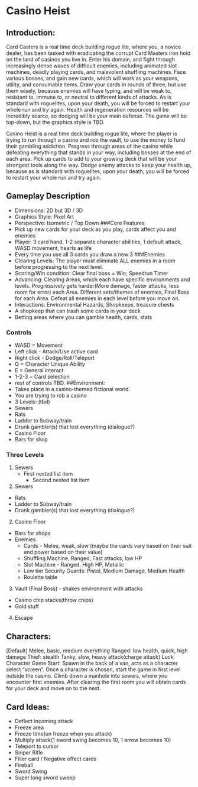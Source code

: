# Casino Heist
## Introduction:
 Card Casters is a real time deck building rogue lite, where you, a novice dealer, has been tasked with eradicating the corrupt Card Masters iron hold on the land of casinos you live in. Enter his domain, and fight through increasingly dense waves of difficult enemies, including animated slot machines, deadly playing cards, and malevolent shuffling machines. Face various bosses, and gain new cards, which will work as your weapons, utility, and consumable items. Draw your cards in rounds of three, but use them wisely, because enemies will have typing, and will be weak to, resistant to, immune to, or neutral to different kinds of attacks. As is standard with roguelites, upon your death, you will be forced to restart your whole run and try again. Health and regeneration resources will be incredibly scarce, so dodging will be your main defense. The game will be top-down, but the graphics style is TBD.

Casino Heist is a real time deck building rogue lite, where the player is trying to run through a casino and rob the vault, to use the money to fund their gambling addiction. Progress through areas of the casino while defeating everything that stands in your way, including bosses at the end of each area. Pick up cards to add to your growing deck that will be your strongest tools along the way. Dodge enemy attacks to keep your health up, because as is standard with roguelites, upon your death, you will be forced to restart your whole run and try again. 

## Gameplay Description
- Dimensions: 2D but 3D / 3D
- Graphics Style: Pixel Art 
- Perspective: Isometric / Top Down
###Core Features
- Pick up new cards for your deck as you play, cards affect you and enemies
- Player: 3 card hand, 1-2 separate character abilities, 1 default attack, WASD movement, hearts as life
- Every time you use all 3 cards you draw a new 3
###Enemies
- Clearing Levels: The player must eliminate ALL enemies in a room before progressing to the next level.
- Scoring/Win condition: Clear final boss = Win; Speedrun Timer
- Advancing: Clearing Areas, which each have specific environments and levels. Progressively gets harder(More damage, faster attacks, less room for error) each Area. Different sets/themes of enemies, Final Boss for each Area. Defeat all enemies in each level before you move on. 
- Interactions: Environmental Hazards, Shopkeeps, treasure chests
- A shopkeep that can trash some cards in your deck
- Betting areas where you can gamble health, cards, stats

### Controls
 - WASD = Movement
 - Left click - Attack/Use active card
 - Right click - Dodge/Roll/Teleport
 - Q = Character Unique Ability
 - E = General interact
 - 1-2-3 = Card selection
 - rest of controls TBD.
##Environment: 
 - Takes place in a casino-themed fictional world.
 - You are trying to rob a casino
 - 3 Levels: (tbd)
 - Sewers
 - Rats
 - Ladder to Subway/train
 - Drunk gambler(s) that lost everything (dialogue?)
 - Casino Floor
 - Bars for shop

### Three Levels
1. Sewers
   - First nested list item
     - Second nested list item
1. Sewers
  - Rats
  - Ladder to Subway/train
  - Drunk gambler(s) that lost everything (dialogue?)
2. Casino Floor
  - Bars for shops
  - Enemies
    - Cards - Melee, weak, slow (maybe the cards vary based on their suit and power based on their value)
    - Shuffling Machine, Ranged, Fast attacks, low HP
    - Slot Machine - Ranged, High HP, Metallic
    - Low tier Security Guards: Pistol, Medium Damage, Medium Health
    - Roulette table
3. Vault (Final Boss) - shakes environment with attacks
  - Casino chip stacks(throw chips)
  - Gold stuff
4. Escape 

## Characters: 
[Default] Melee, basic, medium everything
Ranged: low health, quick, high damage
Thief: stealth
Tanky, slow, heavy attack(charge attack)
Luck Character 
Game Start:
Spawn in the back of a van, acts as a character select “screen”. Once a character is chosen, start the game in first level outside the casino. Climb down a manhole into sewers, where you encounter first enemies. After clearing the first room you will obtain cards for your deck and move on to the next. 




## Card Ideas:
- Deflect incoming attack
- Freeze area
- Freeze time(un freeze when you attack)
- Multiply attack(1 sword swing becomes 10, 1 arrow becomes 10)
- Teleport to cursor
- Sniper Rifle
- Filler card / Negative effect cards
- Fireball
- Sword Swing
- Super long sword sweep
